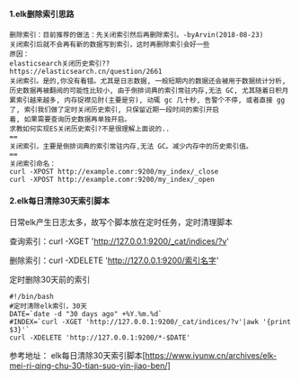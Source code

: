 #### 1.elk删除索引思路
```
删除索引：目前推荐的做法：先关闭索引然后再删除索引。-byArvin(2018-08-23)
关闭索引后就不会再有新的数据写到索引，这时再删除索引会好一些
原因：
elasticsearch关闭历史索引??
https://elasticsearch.cn/question/2661
关闭索引。是的,你没有看错。尤其是日志数据, 一般短期内的数据还会被用于数据统计分析, 历史数据再被翻阅的可能性比较小, 由于倒排词典的索引常驻内存,无法 GC, 尤其随着日积月累索引越来越多, 内存捉襟见肘(主要是穷), 动辄 gc 几十秒, 告警个不停, 或者直接 gg 了, 索引我们做了定时关闭历史索引, 只保留近期一段时间的索引开启
着, 如果需要查询历史数据再单独开启。
求教如何实现ES关闭历史索引?不是很理解上面说的..
==
关闭索引，主要是倒排词典的索引常驻内存,无法 GC。减少内存中的历史索引值。
==
关闭索引命名：
curl -XPOST http://example.comr:9200/my_index/_close
curl -XPOST http://example.comr:9200/my_index/_open

```
#### 2.elk每日清除30天索引脚本

日常elk产生日志太多，故写个脚本放在定时任务，定时清理脚本

查询索引：curl -XGET 'http://127.0.0.1:9200/_cat/indices/?v'

删除索引：curl -XDELETE 'http://127.0.0.1:9200/索引名字'

定时删除30天前的索引
```
#!/bin/bash
#定时清除elk索引，30天
DATE=`date -d "30 days ago" +%Y.%m.%d`
#INDEX=`curl -XGET 'http://127.0.0.1:9200/_cat/indices/?v'|awk '{print $3}'`
curl -XDELETE 'http://127.0.0.1:9200/*-$DATE'
```
参考地址：
elk每日清除30天索引脚本[https://www.iyunw.cn/archives/elk-mei-ri-qing-chu-30-tian-suo-yin-jiao-ben/]

